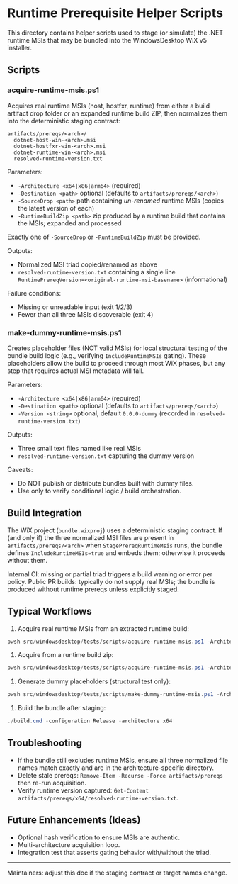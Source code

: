 # Runtime Prerequisite Helper Scripts

This directory contains helper scripts used to stage (or simulate) the .NET runtime MSIs that may be bundled into the WindowsDesktop WiX v5 installer.

## Scripts

### acquire-runtime-msis.ps1

Acquires real runtime MSIs (host, hostfxr, runtime) from either a build artifact drop folder or an expanded runtime build ZIP, then normalizes them into the deterministic staging contract:

```text
artifacts/prereqs/<arch>/
  dotnet-host-win-<arch>.msi
  dotnet-hostfxr-win-<arch>.msi
  dotnet-runtime-win-<arch>.msi
  resolved-runtime-version.txt
```

Parameters:

- `-Architecture <x64|x86|arm64>` (required)
- `-Destination <path>` optional (defaults to `artifacts/prereqs/<arch>`)
- `-SourceDrop <path>` path containing *un-renamed* runtime MSIs (copies the latest version of each)
- `-RuntimeBuildZip <path>` zip produced by a runtime build that contains the MSIs; expanded and processed

Exactly one of `-SourceDrop` or `-RuntimeBuildZip` must be provided.

Outputs:

- Normalized MSI triad copied/renamed as above
- `resolved-runtime-version.txt` containing a single line `RuntimePrereqVersion=<original-runtime-msi-basename>` (informational)

Failure conditions:

- Missing or unreadable input (exit 1/2/3)
- Fewer than all three MSIs discoverable (exit 4)

### make-dummy-runtime-msis.ps1

Creates placeholder files (NOT valid MSIs) for local structural testing of the bundle build logic (e.g., verifying `IncludeRuntimeMSIs` gating). These placeholders allow the build to proceed through most WiX phases, but any step that requires actual MSI metadata will fail.

Parameters:

- `-Architecture <x64|x86|arm64>` (required)
- `-Destination <path>` optional (defaults to `artifacts/prereqs/<arch>`)
- `-Version <string>` optional, default `0.0.0-dummy` (recorded in `resolved-runtime-version.txt`)

Outputs:

- Three small text files named like real MSIs
- `resolved-runtime-version.txt` capturing the dummy version

Caveats:

- Do NOT publish or distribute bundles built with dummy files.
- Use only to verify conditional logic / build orchestration.

## Build Integration

The WiX project (`bundle.wixproj`) uses a deterministic staging contract. If (and only if) the three normalized MSI files are present in `artifacts/prereqs/<arch>` when `StagePrereqRuntimeMsis` runs, the bundle defines `IncludeRuntimeMSIs=true` and embeds them; otherwise it proceeds without them.

Internal CI: missing or partial triad triggers a build warning or error per policy.
Public PR builds: typically do not supply real MSIs; the bundle is produced without runtime prereqs unless explicitly staged.

## Typical Workflows

1. Acquire real runtime MSIs from an extracted runtime build:

```powershell
pwsh src/windowsdesktop/tests/scripts/acquire-runtime-msis.ps1 -Architecture x64 -SourceDrop C:/path/to/runtime/msis
```

1. Acquire from a runtime build zip:

```powershell
pwsh src/windowsdesktop/tests/scripts/acquire-runtime-msis.ps1 -Architecture arm64 -RuntimeBuildZip C:/drops/runtime-msis.zip
```

1. Generate dummy placeholders (structural test only):

```powershell
pwsh src/windowsdesktop/tests/scripts/make-dummy-runtime-msis.ps1 -Architecture x86 -Version 9.0.0-dummy
```

1. Build the bundle after staging:

```powershell
./build.cmd -configuration Release -architecture x64
```

## Troubleshooting

- If the bundle still excludes runtime MSIs, ensure all three normalized file names match exactly and are in the architecture-specific directory.
- Delete stale prereqs: `Remove-Item -Recurse -Force artifacts/prereqs` then re-run acquisition.
- Verify runtime version captured: `Get-Content artifacts/prereqs/x64/resolved-runtime-version.txt`.

## Future Enhancements (Ideas)

- Optional hash verification to ensure MSIs are authentic.
- Multi-architecture acquisition loop.
- Integration test that asserts gating behavior with/without the triad.

---
Maintainers: adjust this doc if the staging contract or target names change.
